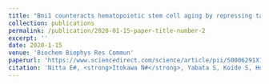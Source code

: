 ```yaml
---
title: "Bmi1 counteracts hematopoietic stem cell aging by repressing target genes and enforcing the stem cell gene signature"
collection: publications
permalink: /publication/2020-01-15-paper-title-number-2
excerpt: ''
date: 2020-1-15
venue: 'Biochem Biophys Res Commun'
paperurl: 'https://www.sciencedirect.com/science/article/pii/S0006291X19320546?via%3Dihub'
citation: 'Nitta E#, <strong>Itokawa N#</strong>, Yabata S, Koide S, Hou LB, Oshima M, Aoyama K, Saraya A, Iwama A. &quot;Bmi1 counteracts hematopoietic stem cell aging by repressing target genes and enforcing the stem cell gene signature.&quot; <strong><i>Biochem Biophys Res Commun.</i></strong> 2020 Jan 15;521(3):612-619.'
---
```

